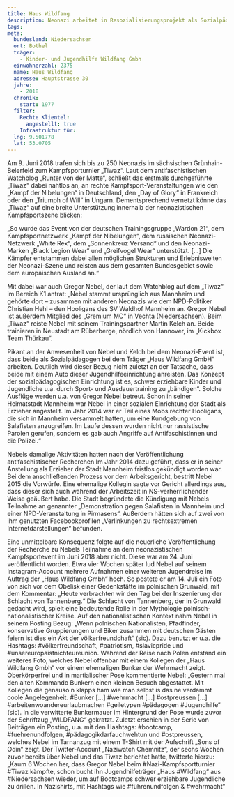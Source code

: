 ```yaml
---
title: Haus Wildfang
description: Neonazi arbeitet in Resozialisierungsprojekt als Sozialpädagoge.
tags:
meta:
  bundesland: Niedersachsen
  ort: Bothel
  träger: 
    - Kinder- und Jugendhilfe Wildfang Gmbh
  einwohnerzahl: 2375
  name: Haus Wildfang
  adresse: Hauptstrasse 30
  jahre: 
    - 2018
  chronik:
    start: 1977
  filter:
    Rechte Klientel:
      angestellt: true
    Infrastruktur für:
  lng: 9.501778
  lat: 53.0705
---
```


Am 9. Juni 2018 trafen sich bis zu 250 Neonazis im sächsischen Grünhain-Beierfeld zum Kampfsporturnier „Tiwaz“. Laut dem antifaschistischen Watchblog „Runter von der Matte“, schließt das erstmals durchgeführte „Tiwaz“ dabei nahtlos an, an rechte Kampfsport-Veranstaltungen wie den „Kampf der Nibelungen“ in Deutschland, den „Day of Glory“ in Frankreich oder den „Triumph of Will“ in Ungarn. Dementsprechend vernetzt könne das „Tiwaz“ auf eine breite Unterstützung innerhalb der neonazistischen Kampfsportszene blicken: 

„So wurde das Event von der deutschen Trainingsgruppe „Wardon 21“, dem Kampfsportnetzwerk „Kampf der Nibelungen“, dem russischen Neonazi-Netzwerk „White Rex“, dem „Sonnenkreuz Versand“ und den Neonazi-Marken „Black Legion Wear“ und „Greifvogel Wear“ unterstützt. [...] Die Kämpfer entstammen dabei allen möglichen Strukturen und Erlebniswelten der Neonazi-Szene und reisten aus dem gesamten Bundesgebiet sowie dem europäischen Ausland an.“ 

Mit dabei war auch Gregor Nebel, der laut dem Watchblog auf dem „Tiwaz“ im Bereich K1 antrat: „Nebel stammt ursprünglich aus Mannheim und gehörte dort – zusammen mit anderen Neonazis wie dem NPD-Politiker Christian Hehl – den Hooligans des SV Waldhof Mannheim an. Gregor Nebel ist außerdem Mitglied des „Gremium MC“ in Vechta (Niedersachsen). Beim „Tiwaz“ reiste Nebel mit seinem Trainingspartner Martin Kelch an. Beide trainieren in Neustadt am Rüberberge, nördlich von Hannover, im „Kickbox Team Thürkau“. 

Pikant an der Anwesenheit von Nebel und Kelch bei dem Neonazi-Event ist, dass beide als Sozialpädagogen bei dem Träger „Haus Wildfang GmbH“ arbeiten. Deutlich wird dieser Bezug nicht zuletzt an der Tatsache, dass beide mit einem Auto dieser Jugendhilfeeinrichtung anreisten. Das Konzept der sozialpädagogischen Einrichtung ist es, schwer erziehbare Kinder und Jugendliche u.a. durch Sport- und Ausdauertraining zu „bändigen“. Solche Ausflüge werden u.a. von Gregor Nebel betreut. Schon in seiner Heimatstadt Mannheim war Nebel in einer sozialen Einrichtung der Stadt als Erzieher angestellt. Im Jahr 2014 war er Teil eines Mobs rechter Hooligans, die sich in Mannheim versammelt hatten, um eine Kundgebung von Salafisten anzugreifen. Im Laufe dessen wurden nicht nur rassistische Parolen gerufen, sondern es gab auch Angriffe auf AntifaschistInnen und die Polizei.“

Nebels damalige Aktivitäten hatten nach der Veröffentlichung antifaschistischer Recherchen Im Jahr 2014 dazu geführt, dass er in seiner Anstellung als Erzieher der Stadt Mannheim fristlos gekündigt worden war. Bei dem anschließenden Prozess vor dem Arbeitsgericht, bestritt Nebel 2015 die Vorwürfe. Eine ehemalige Kollegin sagte vor Gericht allerdings aus, dass dieser sich auch während der Arbeitszeit in NS-verherrlichender Weise geäußert habe. Die Stadt begründete die Kündigung mit Nebels Teilnahme an genannter „Demonstration gegen Salafisten in Mannheim und einer NPD-Veranstaltung in Pirmasens“. Außerdem hätten sich auf zwei von ihm genutzten Facebookprofilen „Verlinkungen zu rechtsextremen Internetdarstellungen“ befunden.

Eine unmittelbare Konsequenz folgte auf die neuerliche Veröffentlichung der Recherche zu Nebels Teilnahme an dem neonazistischen Kampfsportevent im Juni 2018 aber nicht. Diese war am 24. Juni veröffentlicht worden. Etwa vier Wochen später lud Nebel auf seinem Instagram-Account mehrere Aufnahmen einer weiteren Jugendreise im Auftrag der „Haus Wildfang Gmbh“ hoch. So postete er am 14. Juli ein Foto von sich vor dem Obelisk einer Gedenkstätte im polnischen Grunwald, mit dem Kommentar: „Heute verbrachten wir den Tag bei der Inszenierung der Schlacht von Tannenberg.“ Die Schlacht von Tannenberg, der in Grunwald gedacht wird, spielt eine bedeutende Rolle in der Mythologie polnisch-nationalistischer Kreise. Auf den nationalistischen Kontext nahm Nebel in seinem Posting Bezug: „Wenn polnischen Nationalisten, Pfadfinder, konservative Gruppierungen und Biker zusammen mit deutschen Gästen feiern ist dies ein Akt der völkerfreundchaft“ (sic). Dazu benutzt er u.a. die Hashtags: #völkerfreundschaft, #patriotism, #slavicpride und #unsereuropaistnichteureunion. Während der Reise nach Polen entstand ein weiteres Foto, welches Nebel offenbar mit einem Kollegen der „Haus Wildfang Gmbh“ vor einem ehemaligen Bunker der Wehrmacht zeigt. Oberkörperfrei und in martialischer Pose kommentierte Nebel: „Gestern mal den alten Kommando Bunkern einen kleinen Besuch abgestattet. Mit Kollegen die genauso n klapps ham wie man selbst is das ne verdammt coole Angelegenheit. #Bunker […] #wehrmacht […] #ostpreussen […] #arbeitenwoandereurlaubmachen #geiletypen #pädagogen #Jugendhilfe“ (sic). In die verwitterte Bunkermauer im Hintergrund der Pose wurde zuvor der Schriftzug „WILDFANG“ gekratzt. Zuletzt erschien in der Serie von Beiträgen ein Posting, u.a. mit den Hashtags: #bootcamp, #fuehrenundfolgen, #pädagogikdarfauchwehtun und #ostpreussen, welches Nebel im Tarnanzug mit einem T-Shirt mit der Aufschrift „Sons of Odin“ zeigt. Der Twitter-Account „Naziwatch Chemnitz“, der sechs Wochen zuvor bereits über Nebel und das Tiwaz berichtet hatte, twitterte hierzu: „Kaum 6 Wochen her, dass Gregor Nebel beim #Nazi-Kampfsportturnier #Tiwaz kämpfte, schon bucht ihn Jugendhilfeträger „Haus #Wildfang“ aus #Niedersachsen wieder, um auf Bootcamps schwer erziehbare Jugendliche zu drillen. In Nazishirts, mit Hashtags wie #führenundfolgen & #wehrmacht“